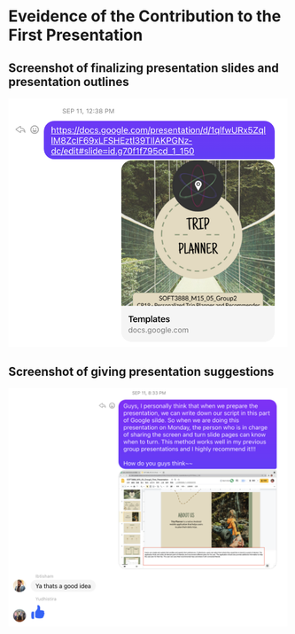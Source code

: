 # **Eveidence of the Contribution to the First Presentation**

## Screenshot of finalizing  presentation slides and presentation outlines

![send_slide_template](https://github.com/RachelYang1999/SOFT3888-Evidence/blob/main/Week5/send_slide_template.png)

##  Screenshot of giving  presentation suggestions

![presentation_suggestion](https://github.com/RachelYang1999/SOFT3888-Evidence/blob/main/Week5/presentation_suggestion.png)

